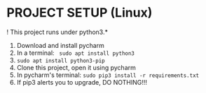 # PROJECT SETUP (Linux)
! This project runs under python3.*
1. Download and install pycharm
2. In a terminal: ``` sudo apt install python3```
3. ```sudo apt install python3-pip```
4. Clone this project, open it using pycharm
5. In pycharm's terminal: ```sudo pip3 install -r requirements.txt```
6. If pip3 alerts you to upgrade, DO NOTHING!!!  